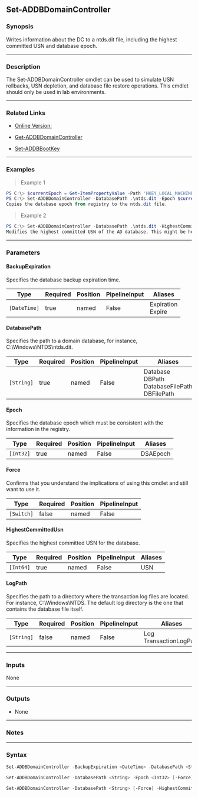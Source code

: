 Set-ADDBDomainController
------------------------

### Synopsis
Writes information about the DC to a ntds.dit file, including the highest committed USN and database epoch.

---

### Description

The Set-ADDBDomainController cmdlet can be used to simulate USN rollbacks, USN depletion, and database file restore operations. This cmdlet should only be used in lab environments.

---

### Related Links
* [Online Version:](https://github.com/MichaelGrafnetter/DSInternals/blob/master/Documentation/PowerShell/Set-ADDBDomainController.md)

* [Get-ADDBDomainController](Get-ADDBDomainController)

* [Set-ADDBBootKey](Set-ADDBBootKey)

---

### Examples
> Example 1

```PowerShell
PS C:\> $currentEpoch = Get-ItemPropertyValue -Path 'HKEY_LOCAL_MACHINE\SYSTEM\CurrentControlSet\services\NTDS\Parameters' -Name 'DSA Database Epoch'
PS C:\> Set-ADDBDomainController -DatabasePath .\ntds.dit -Epoch $currentEpoch -Force
Copies the database epoch from registry to the ntds.dit file.
```
> Example 2

```PowerShell
PS C:\> Set-ADDBDomainController -DatabasePath .\ntds.dit -HighestCommittedUsn 9223372036854775800 -Force
Modifies the highest committed USN of the AD database. This might be helpful when trying to simulate USN rollbacks and USN depletion.
```

---

### Parameters
#### **BackupExpiration**
Specifies the database backup expiration time.

|Type        |Required|Position|PipelineInput|Aliases              |
|------------|--------|--------|-------------|---------------------|
|`[DateTime]`|true    |named   |False        |Expiration<br/>Expire|

#### **DatabasePath**
Specifies the path to a domain database, for instance, C:\Windows\NTDS\ntds.dit.

|Type      |Required|Position|PipelineInput|Aliases                                                |
|----------|--------|--------|-------------|-------------------------------------------------------|
|`[String]`|true    |named   |False        |Database<br/>DBPath<br/>DatabaseFilePath<br/>DBFilePath|

#### **Epoch**
Specifies the database epoch which must be consistent with the information in the registry.

|Type     |Required|Position|PipelineInput|Aliases |
|---------|--------|--------|-------------|--------|
|`[Int32]`|true    |named   |False        |DSAEpoch|

#### **Force**
Confirms that you understand the implications of using this cmdlet and still want to use it.

|Type      |Required|Position|PipelineInput|
|----------|--------|--------|-------------|
|`[Switch]`|false   |named   |False        |

#### **HighestCommittedUsn**
Specifies the highest committed USN for the database.

|Type     |Required|Position|PipelineInput|Aliases|
|---------|--------|--------|-------------|-------|
|`[Int64]`|true    |named   |False        |USN    |

#### **LogPath**
Specifies the path to a directory where the transaction log files are located. For instance, C:\Windows\NTDS. The default log directory is the one that contains the database file itself.

|Type      |Required|Position|PipelineInput|Aliases                   |
|----------|--------|--------|-------------|--------------------------|
|`[String]`|false   |named   |False        |Log<br/>TransactionLogPath|

---

### Inputs
None

---

### Outputs
* None

---

### Notes

---

### Syntax
```PowerShell
Set-ADDBDomainController -BackupExpiration <DateTime> -DatabasePath <String> [-Force] [-LogPath <String>] [<CommonParameters>]
```
```PowerShell
Set-ADDBDomainController -DatabasePath <String> -Epoch <Int32> [-Force] [-LogPath <String>] [<CommonParameters>]
```
```PowerShell
Set-ADDBDomainController -DatabasePath <String> [-Force] -HighestCommittedUsn <Int64> [-LogPath <String>] [<CommonParameters>]
```
